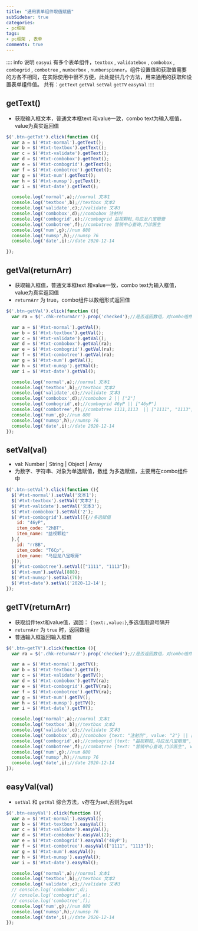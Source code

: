 ```yaml
---
title: "通用表单组件取值赋值"
subSidebar: true
categories:
- pc框架
tags:
- pc框架 , 表单
comments: true
---
```


:::: info 说明
`easyui` 有多个表单组件，`textbox` , `validatebox` , `combobox` , `combogrid` , `combotree` , `numberbox` , `numberspinner`。组件设置值和获取值需要的方各不相同，在实际使用中很不方便，此处提供几个方法，用来通用的获取和设置表单组件值。
共有：`getText` `getVal` `setVal` `getTV` `easyVal`
::::

## getText() 

- 获取输入框文本，普通文本框text 和value一致，combo text为输入框值，value为真实返回值

```js
$('.btn-getTxt').click(function (){
  var a = $('#txt-normal').getText();
  var b = $('#txt-textbox').getText();
  var c = $('#txt-validate').getText();
  var d = $('#txt-combobox').getText();
  var e = $('#txt-combogrid').getText();
  var f = $('#txt-combotree').getText();
  var g = $('#txt-num').getText();
  var h = $('#txt-numsp').getText();
  var i = $('#txt-date').getText();

  console.log('normal',a);//normal 文本1
  console.log('textbox',b);//textbox 文本2
  console.log('validate',c);//validate 文本3
  console.log('combobox',d);//combobox 注射剂
  console.log('combogrid',e);//combogrid 益视颗粒,马应龙八宝眼膏
  console.log('combotree',f);//combotree 营销中心查询,门诊医生
  console.log('num',g);//num 888
  console.log('numsp',h);//numsp 76
  console.log('date',i);//date 2020-12-14

});
```

## getVal(returnArr) 

- 获取输入框值，普通文本框text 和value一致，combo text为输入框值，value为真实返回值
- `returnArr` 为 true，combo组件以数组形式返回值

```js
$('.btn-getVal').click(function (){
  var ra = $('.chk-returnArr').prop('checked');//是否返回数组，对combo组件有效，为true返回数组

  var a = $('#txt-normal').getVal();
  var b = $('#txt-textbox').getVal();
  var c = $('#txt-validate').getVal();
  var d = $('#txt-combobox').getVal(ra);
  var e = $('#txt-combogrid').getVal(ra);
  var f = $('#txt-combotree').getVal(ra);
  var g = $('#txt-num').getVal();
  var h = $('#txt-numsp').getVal();
  var i = $('#txt-date').getVal();

  console.log('normal',a);//normal 文本1
  console.log('textbox',b);//textbox 文本2
  console.log('validate',c);//validate 文本3
  console.log('combobox',d);//combobox 2 || ["2"]
  console.log('combogrid',e);//combogrid 46yP || ["46yP"]
  console.log('combotree',f);//combotree 1111,1113  || ["1111", "1113"]
  console.log('num',g);//num 888
  console.log('numsp',h);//numsp 76
  console.log('date',i);//date 2020-12-14
});
```

## setVal(val)

- val: Number | String | Object | Array 
- 为数字、字符串、对象为单选赋值，数组 为多选赋值，主要用在combo组件中

```js
$('.btn-setVal').click(function (){
  $('#txt-normal').setVal('文本1');
  $('#txt-textbox').setVal('文本2');
  $('#txt-validate').setVal('文本3');
  $('#txt-combobox').setVal('2');
  $('#txt-combogrid').setVal([{//多选赋值
    id: "46yP",
    item_code: "2hBT",
    item_name: "益视颗粒"
  },{
    id: "rrBB",
    item_code: "T6Cp",
    item_name: "马应龙八宝眼膏"
  }]);
  $('#txt-combotree').setVal(["1111", "1113"]);
  $('#txt-num').setVal(888);
  $('#txt-numsp').setVal(76);
  $('#txt-date').setVal('2020-12-14');
});
```

## getTV(returnArr) 

-  获取组件text和value值，返回： `{text:,value:}`,多选值用逗号隔开
-  `returnArr` 为 `true` 时，返回数组
-  普通输入框返回输入框值

```js
$('.btn-getTV').click(function (){
  var ra = $('.chk-returnArr').prop('checked');//是否返回数组，对combo组件有效，为true返回数组

  var a = $('#txt-normal').getTV();
  var b = $('#txt-textbox').getTV();
  var c = $('#txt-validate').getTV();
  var d = $('#txt-combobox').getTV(ra);
  var e = $('#txt-combogrid').getTV(ra);
  var f = $('#txt-combotree').getTV(ra);
  var g = $('#txt-num').getTV();
  var h = $('#txt-numsp').getTV();
  var i = $('#txt-date').getTV();

  console.log('normal',a);//normal 文本1
  console.log('textbox',b);//textbox 文本2
  console.log('validate',c);//validate 文本3
  console.log('combobox',d);//combobox {text: "注射剂", value: "2"} || [{text: "注射剂", value: "2"}]
  console.log('combogrid',e);//combogrid {text: "益视颗粒,马应龙八宝眼膏", value: "46yP,rrBB"}  ||  [{text: "益视颗粒", value: "46yP"},{text: "益视颗粒", value: "46yP"}]
  console.log('combotree',f);//combotree {text: "营销中心查询,门诊医生", value: "1111,1113"}  ||  [{text: "营销中心查询", value: "1111"},{text: "门诊医生", value: "1113"}]
  console.log('num',g);//num 888
  console.log('numsp',h);//numsp 76
  console.log('date',i);//date 2020-12-14
});
```

## easyVal(val)

- `setVal` 和 `getVal` 综合方法，v存在为set,否则为get

```js
$('.btn-easyVal').click(function (){
  var a = $('#txt-normal').easyVal();
  var b = $('#txt-textbox').easyVal();
  var c = $('#txt-validate').easyVal();
  var d = $('#txt-combobox').easyVal(2);
  var e = $('#txt-combogrid').easyVal('46yP');
  var f = $('#txt-combotree').easyVal(["1111", "1113"]);
  var g = $('#txt-num').easyVal();
  var h = $('#txt-numsp').easyVal();
  var i = $('#txt-date').easyVal();

  console.log('normal',a);//normal 文本1
  console.log('textbox',b);//textbox 文本2
  console.log('validate',c);//validate 文本3
  // console.log('combobox',d);
  // console.log('combogrid',e);
  // console.log('combotree',f);
  console.log('num',g);//num 888
  console.log('numsp',h);//numsp 76
  console.log('date',i);//date 2020-12-14
});
```

